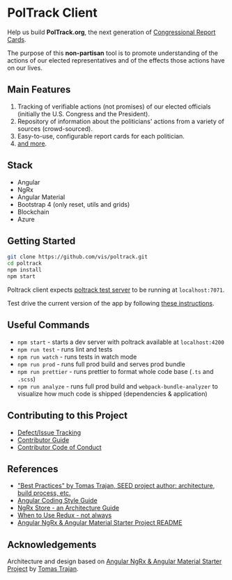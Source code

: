 # PolTrack Client

Help us build **PolTrack.org**, the next generation of [Congressional Report Cards](https://www.vis.org/crc/).

The purpose of this __non-partisan__ tool is to promote understanding of the actions of our elected representatives and of the effects those actions have on our lives.

## Main Features

1. Tracking of verifiable actions (not promises) of our elected officials (initially the U.S. Congress and the President).
2. Repository of information about the politicians' actions from a variety of sources (crowd-sourced).
3. Easy-to-use, configurable report cards for each politician.
4. [and more](https://www.vis.org/other/poltrackintro.aspx).

## Stack

* Angular
* NgRx
* Angular Material
* Bootstrap 4 (only reset, utils and grids)
* Blockchain
* Azure

## Getting Started

```bash
git clone https://github.com/vis/poltrack.git
cd poltrack
npm install
npm start
```

Poltrack client expects [poltrack test server](https://github.com/vis/poltrack-test-server) to be running at `localhost:7071`.

Test drive the current version of the app by following [these instructions](https://github.com/vis/poltrack/wiki/Development-Status).

## Useful Commands

* `npm start` - starts a dev server with poltrack available at `localhost:4200`
* `npm run test` - runs lint and tests
* `npm run watch` - runs tests in watch mode
* `npm run prod` - runs full prod build and serves prod bundle
* `npm run prettier` - runs prettier to format whole code base (`.ts` and `.scss`)
* `npm run analyze` - runs full prod build and `webpack-bundle-analyzer` to visualize how much code is shipped (dependencies & application)

## Contributing to this Project

* [Defect/Issue Tracking](https://github.com/vis/poltrack/issues)
* [Contributor Guide](./CONTRIBUTING.md)
* [Contributor Code of Conduct](./CODE_OF_CONDUCT.md)

## References

* ["Best Practices" by Tomas Trajan, SEED project author: architecture, build process, etc.](https://medium.com/@tomastrajan/6-best-practices-pro-tips-for-angular-cli-better-developer-experience-7b328bc9db81)
* [Angular Coding Style Guide](https://angular.io/guide/styleguide)
* [NgRx Store - an Architecture Guide](https://blog.angular-university.io/angular-ngrx-store-and-effects-crash-course/)
* [When to Use Redux - not always](https://blog.angular-university.io/angular-2-redux-ngrx-rxjs/)
* [Angular NgRx & Angular Material Starter Project README](https://github.com/tomastrajan/angular-ngrx-material-starter/blob/master/README.md)

## Acknowledgements

Architecture and design based on [Angular NgRx & Angular Material Starter Project](https://github.com/tomastrajan/angular-ngrx-material-starter) by [Tomas Trajan](https://medium.com/@tomastrajan).

